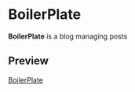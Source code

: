 # BoilerPlate

**BoilerPlate** is a blog managing posts

## Preview

[BoilerPlate](https://boilerplatex.netlify.app/)


